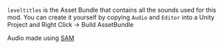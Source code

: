 `leveltitles` is the Asset Bundle that contains all the sounds used for this mod. You can create it yourself by copying `Audio` and `Editor` into a Unity Project and Right Click -> Build AssetBundle

Audio made using [SAM](https://discordier.github.io/sam/)

